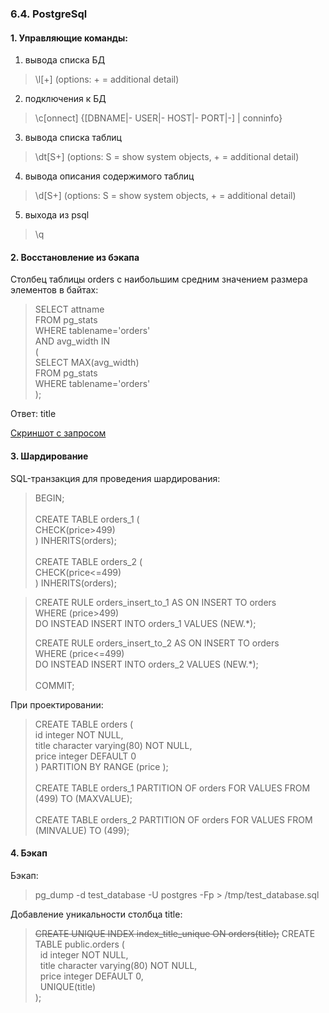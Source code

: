 ### 6.4. PostgreSql
#### 1. Управляющие команды:
1. вывода списка БД
>\l[+] (options: + = additional detail)
2. подключения к БД
>\c[onnect] {[DBNAME|- USER|- HOST|- PORT|-] | conninfo}
3. вывода списка таблиц
>\dt[S+] (options: S = show system objects, + = additional detail)
4. вывода описания содержимого таблиц
>\d[S+] (options: S = show system objects, + = additional detail)
5. выхода из psql
>\q

#### 2. Восстановление из бэкапа 
Столбец таблицы orders с наибольшим средним значением размера элементов в байтах:
>SELECT attname 
> <br>FROM pg_stats 
> <br>WHERE tablename='orders' 
> <br>AND avg_width IN 
> <br>(
> <br>SELECT MAX(avg_width) 
> <br>FROM pg_stats 
> <br>WHERE tablename='orders'
> <br>);

Ответ: title

[Скриншот с запросом](https://github.com/nprovorkova/devops-training/blob/master/06-db-04-postgresql/postgresql/pg_stats.jpg)

#### 3. Шардирование
SQL-транзакция для проведения шардирования:
>BEGIN;
><br><br>CREATE TABLE orders_1 (
><br>CHECK(price>499)
><br>) INHERITS(orders);
><br><br>CREATE TABLE orders_2 (
><br>CHECK(price<=499)
><br>) INHERITS(orders);

>CREATE RULE orders_insert_to_1 AS ON INSERT TO orders
><br>WHERE  (price>499)
><br>DO INSTEAD INSERT INTO orders_1 VALUES (NEW.*);
> 
>CREATE RULE orders_insert_to_2 AS ON INSERT TO orders
><br>WHERE  (price<=499)
><br>DO INSTEAD INSERT INTO orders_2 VALUES (NEW.*);
><br><br>COMMIT;

При проектировании:
>CREATE TABLE orders (
<br>    id integer NOT NULL,
<br>    title character varying(80) NOT NULL,
<br>    price integer DEFAULT 0
<br>) PARTITION BY RANGE (price );
<br><br>CREATE TABLE orders_1 PARTITION OF orders FOR VALUES FROM (499) TO (MAXVALUE);
<br><br>CREATE TABLE orders_2 PARTITION OF orders FOR VALUES FROM
(MINVALUE) TO (499);

#### 4. Бэкап
Бэкап:
>pg_dump -d test_database -U postgres -Fp > /tmp/test_database.sql

Добавление уникальности столбца title:
> ~~CREATE UNIQUE INDEX index_title_unique  ON orders(title);~~
> CREATE TABLE public.orders (
<br>&nbsp;    id integer NOT NULL,
<br>&nbsp;    title character varying(80) NOT NULL,
<br>&nbsp;    price integer DEFAULT 0,
<br>&nbsp;    UNIQUE(title)
<br>);

